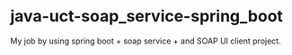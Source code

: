 # java-uct-soap_service-spring_boot
My job by using spring boot + soap service + and SOAP UI client project. 
